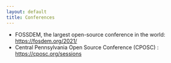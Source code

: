 ```yaml
---
layout: default
title: Conferences
---
```


* FOSSDEM, the largest open-source conference in the world: <https://fosdem.org/2021/>
* Central Pennsylvania Open Source Conference (CPOSC) : <https://cposc.org/sessions>


